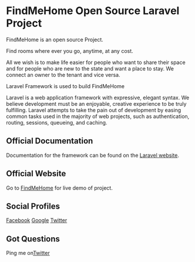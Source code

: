 # FindMeHome Open Source Laravel Project

FindMeHome is an open source Project. 

Find rooms where ever you go, anytime, at any cost.

All we wish is to make life easier for people who want to share their space and for people who are new to the state and want a place to stay. We connect an owner to the tenant and vice versa.

Laravel Framework is used to build FindMeHome

Laravel is a web application framework with expressive, elegant syntax. We believe development must be an enjoyable, creative experience to be truly fulfilling. Laravel attempts to take the pain out of development by easing common tasks used in the majority of web projects, such as authentication, routing, sessions, queueing, and caching.

## Official Documentation

Documentation for the framework can be found on the [Laravel website](http://laravel.com/docs).

## Official Website

Go to [FindMeHome](https://www.findmehome.xyz/) for live demo of project.

## Social Profiles

[Facebook](https://www.findmehome.xyz/)
[Google](https://plus.google.com/b/117595236135368710066/117595236135368710066?hl=en)
[Twitter](https://twitter.com/_findmehome)

## Got Questions

Ping me on[Twitter](https://twitter.com/_varunverma)




